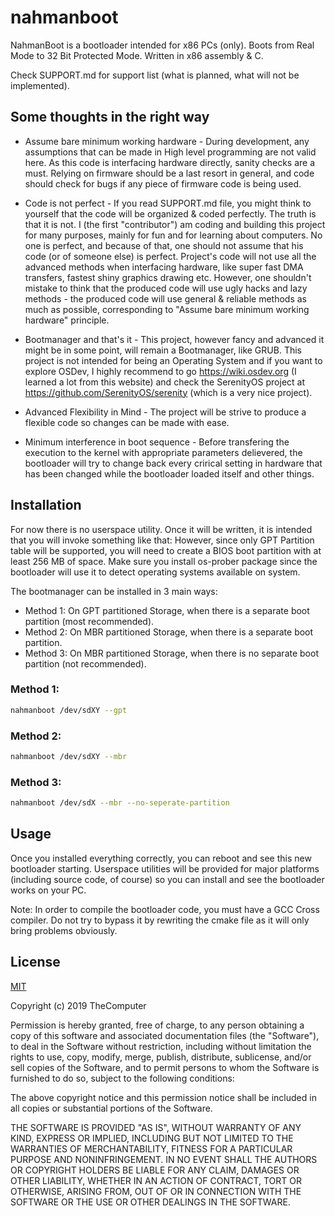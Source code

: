 # nahmanboot

NahmanBoot is a bootloader intended for x86 PCs (only). Boots from Real Mode to 32 Bit Protected Mode.
Written in x86 assembly & C.

Check SUPPORT.md for support list (what is planned, what will not be implemented).

## Some thoughts in the right way
* Assume bare minimum working hardware - During development, any assumptions that can be made in High level programming are not valid here. As this code is interfacing hardware directly, sanity checks are a must. Relying on firmware should be a last resort in general, and code should check for bugs if any piece of firmware code is being used.

* Code is not perfect - If you read SUPPORT.md file, you might think to yourself that the code will be organized & coded perfectly. The truth is that it is not. I (the first "contributor") am coding and building this project for many purposes, mainly for fun and for learning about computers. No one is perfect, and because of that, one should not assume that his code (or of someone else) is perfect. Project's code will not use all the advanced methods when interfacing hardware, like super fast DMA transfers, fastest shiny graphics drawing etc. However, one shouldn't mistake to think that the produced code will use ugly hacks and lazy methods - the produced code will use general & reliable methods as much as possible, corresponding to "Assume bare minimum working hardware" principle.

* Bootmanager and that's it - This project, however fancy and advanced it might be in some point, will remain a Bootmanager, like GRUB. This project is not intended for being an Operating System and if you want to explore OSDev, I highly recommend to go https://wiki.osdev.org (I learned a lot from this website) and check the SerenityOS project at https://github.com/SerenityOS/serenity (which is a very nice project).

* Advanced Flexibility in Mind - The project will be strive to produce a flexible code so changes can be made with ease.

* Minimum interference in boot sequence - Before transfering the execution to the kernel with appropriate parameters delievered, the bootloader will try to change back every crirical setting in hardware that has been changed while the bootloader loaded itself and other things.


## Installation

For now there is no userspace utility. Once it will be written, it is intended that you will invoke something like that:
However, since only GPT Partition table will be supported, you will need to create a BIOS boot partition with at least 256 MB of space.
Make sure you install os-prober package since the bootloader will use it to detect operating systems available on system.

The bootmanager can be installed in 3 main ways:
* Method 1: On GPT partitioned Storage, when there is a separate boot partition (most recommended).
* Method 2: On MBR partitioned Storage, when there is a separate boot partition.
* Method 3: On MBR partitioned Storage, when there is no separate boot partition (not recommended).

### Method 1:
```bash
nahmanboot /dev/sdXY --gpt
```

### Method 2:
```bash
nahmanboot /dev/sdXY --mbr
```

### Method 3:
```bash
nahmanboot /dev/sdX --mbr --no-seperate-partition
```

## Usage

Once you installed everything correctly, you can reboot and see this new bootloader starting.
Userspace utilities will be provided for major platforms (including source code, of course) so you can install and see the bootloader works on your PC.

Note: In order to compile the bootloader code, you must have a GCC Cross compiler. Do not try to bypass it by rewriting the cmake file as it will only bring problems obviously.

## License
[MIT](https://choosealicense.com/licenses/mit/)

Copyright (c) 2019 TheComputer

Permission is hereby granted, free of charge, to any person obtaining a copy
of this software and associated documentation files (the "Software"), to deal
in the Software without restriction, including without limitation the rights
to use, copy, modify, merge, publish, distribute, sublicense, and/or sell
copies of the Software, and to permit persons to whom the Software is
furnished to do so, subject to the following conditions:

The above copyright notice and this permission notice shall be included in all
copies or substantial portions of the Software.

THE SOFTWARE IS PROVIDED "AS IS", WITHOUT WARRANTY OF ANY KIND, EXPRESS OR
IMPLIED, INCLUDING BUT NOT LIMITED TO THE WARRANTIES OF MERCHANTABILITY,
FITNESS FOR A PARTICULAR PURPOSE AND NONINFRINGEMENT. IN NO EVENT SHALL THE
AUTHORS OR COPYRIGHT HOLDERS BE LIABLE FOR ANY CLAIM, DAMAGES OR OTHER
LIABILITY, WHETHER IN AN ACTION OF CONTRACT, TORT OR OTHERWISE, ARISING FROM,
OUT OF OR IN CONNECTION WITH THE SOFTWARE OR THE USE OR OTHER DEALINGS IN THE
SOFTWARE.
